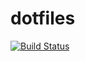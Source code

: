 # dotfiles

[![Build Status](https://travis-ci.com/valbeat/dotfiles.svg?branch=master)](https://travis-ci.com/valbeat/dotfiles)
